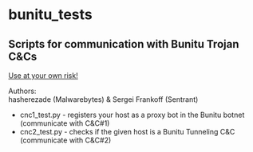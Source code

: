 # bunitu_tests
Scripts for communication with Bunitu Trojan C&amp;Cs<br/>
--
<u>Use at your own risk!</u><br/>

Authors:<br/>
hasherezade (Malwarebytes) & Sergei Frankoff (Sentrant)<br/>

+ cnc1_test.py - registers your host as a proxy bot in the Bunitu botnet (communicate with C&C#1)
+ cnc2_test.py - checks if the given host is a Bunitu Tunneling C&C (communicate with C&C#2)
